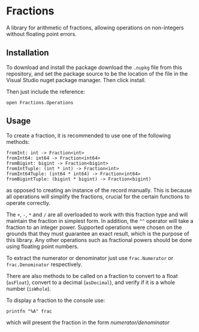 # Fractions

A library for arithmetic of fractions, allowing operations on non-integers without floating point errors.

## Installation

To download and install the package download the `.nupkg` file from this repository, and set the package source to be the location of the file in the Visual Studio nuget package manager. Then click install.

Then just include the reference:

`open Fractions.Operations`

## Usage

To create a fraction, it is recommended to use one of the following methods:

```
fromInt: int -> Fraction<int>
fromInt64: int64 -> Fraction<int64>
fromBigint: bigint -> Fraction<bigint>
fromIntTuple: (int * int) -> Fraction<int>
fromInt64Tuple: (int64 * int64) -> Fraction<int64>
fromBigintTuple: (bigint * bigint) -> Fraction<bigint)
```

as opposed to creating an instance of the record manually. This is because all operations will simplify the fractions, crucial for the certain functions to operate correctly.

The `+`, `-`, `*` and `/` are all overloaded to work with this fraction type and will maintain the fraction in simplest form. In addition, the `^^` operator will take a fraction to an integer power. Supported operations were chosen on the grounds that they must guarantee an exact result, which is the purpose of this library. Any other operations such as fractional powers should be done using floating point numbers.

To extract the numerator or denominator just use `frac.Numerator` or `frac.Denominator` respectively.

There are also methods to be called on a fraction to convert to a float (`asFloat`), convert to a decimal (`asDecimal`), and verify if it is a whole number (`isWhole`).

To display a fraction to the console use:

`printfn "%A" frac`

which will present the fraction in the form *numerator/denominator*
